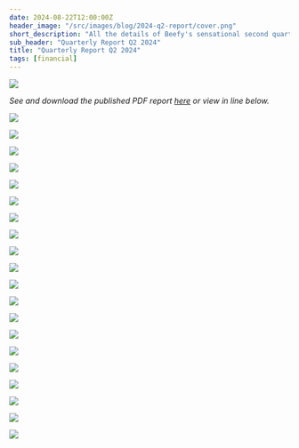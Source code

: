 ```yaml
---
date: 2024-08-22T12:00:00Z
header_image: "/src/images/blog/2024-q2-report/cover.png"
short_description: "All the details of Beefy's sensational second quarter and the new CLM product."
sub_header: "Quarterly Report Q2 2024"
title: "Quarterly Report Q2 2024"
tags: [financial]
---
```


![](/src/images/blog/2024-q2-report/cover.png)

*See and download the published PDF report [here](https://jumpshare.com/v/hPNtsMmKbGqtWxXuBBYO) or view in line below.*

![](/src/images/blog/2024-q2-report/q2-1.png)

![](/src/images/blog/2024-q2-report/q2-2.png)

![](/src/images/blog/2024-q2-report/q2-3.png)

![](/src/images/blog/2024-q2-report/q2-4.png)

![](/src/images/blog/2024-q2-report/q2-5.png)

![](/src/images/blog/2024-q2-report/q2-6.png)

![](/src/images/blog/2024-q2-report/q2-7.png)

![](/src/images/blog/2024-q2-report/q2-8.png)

![](/src/images/blog/2024-q2-report/q2-9.png)

![](/src/images/blog/2024-q2-report/q2-10.png)

![](/src/images/blog/2024-q2-report/q2-11.png)

![](/src/images/blog/2024-q2-report/q2-12.png)

![](/src/images/blog/2024-q2-report/q2-13.png)

![](/src/images/blog/2024-q2-report/q2-14.png)

![](/src/images/blog/2024-q2-report/q2-15.png)

![](/src/images/blog/2024-q2-report/q2-16.png)

![](/src/images/blog/2024-q2-report/q2-17.png)

![](/src/images/blog/2024-q2-report/q2-18.png)

![](/src/images/blog/2024-q2-report/q2-19.png)

![](/src/images/blog/2024-q2-report/q2-20.png)